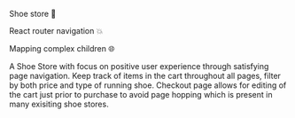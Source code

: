 Shoe store 👟

React router navigation 💥  

 Mapping complex children 🌐

A Shoe Store with focus on positive user experience through satisfying page navigation. Keep track of items in the cart throughout all pages, filter by both price and type of running shoe. Checkout page allows for editing of the cart just prior to purchase to avoid page hopping which is present in many exisiting shoe stores.
